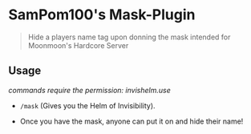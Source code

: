 # SamPom100's Mask-Plugin
> Hide a players name tag upon donning the mask
> intended for Moonmoon's Hardcore Server

## Usage
*commands require the permission: invishelm.use*
- `/mask`  (Gives you the Helm of Invisibility).

 - Once you have the mask, anyone can put it on and hide their name!
